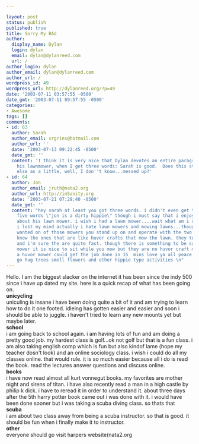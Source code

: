 ```yaml
---

layout: post
status: publish
published: true
title: Sorry My BAd
author:
  display_name: Dylan
  login: dylan
  email: dylan@dylanreed.com
  url: /
author_login: dylan
author_email: dylan@dylanreed.com
author_url: /
wordpress_id: 49
wordpress_url: http://dylanreed.org/?p=49
date: '2003-07-11 03:57:55 -0500'
date_gmt: '2003-07-11 09:57:55 -0500'
categories:
- Awesome
tags: []
comments:
- id: 63
  author: Sarah
  author_email: srgrins@hotmail.com
  author_url: ''
  date: '2003-07-13 09:22:45 -0500'
  date_gmt: ''
  content: 'I think it is very nice that Dylan devotes an entire paragraph praising
    his lawnmower, when I get three words: Sarah is good.  Does this strike anybody
    else as a little, well, I don''t know...messed up?'
- id: 64
  author: Jon
  author_email: jruth@nata2.org
  author_url: http://in5anity.org
  date: '2003-07-21 07:29:40 -0500'
  date_gmt: ''
  content: "hey sarah at least you got three words. i didn't even get the standardized
    five words \"jon is a dirty hippie\" though i must say that i enjoyed the paragraph
    about his lawn mower. i wish i had a lawn mower....wait what am i saying....have
    i lost my mind actually i hate lawn mowers and mowing lawns...though i always
    wanted on of those mowers you stand up on and operate with the two shifters. you
    know the ones that are like huver crafts that mow the lawn. they turn on a dime
    and i'm sure the are quite fast. though there is something to be said for a riding
    mower it is nice to sit while you mow but they are no huvor craft mowers, i bet
    a huvor mower could get the job done in 15  mins love ya all peace i'm off to
    go hug trees smell flowers and other hippie type activities \n"
---
```


Hello. I am the biggest slacker on the internet it has been since the indy 500 since i have up dated my site. here is a quick recap of what has been going on.  
__**unicycling**__  
uniculing is insane i have been doing quite a bit of it and am trying to learn how to do it one footed. idleing has gotten easier and easier and soon i should be able to juggle. i haven't tried to learn any new mounts yet but maybe later.  
__**school**__  
i am going back to school again. i am having lots of fun and am doing a pretty good job. my hardest class is golf...ok not golf but that is a fun class. i am also taking english comp which is fun but also kindof lame (hope my teacher dosn't look) and an online sociology class. i wish i could do all my classes online. that would rule. it is so much easier because all i do is read the book. read the lectures answer questions and discuss online.  
**__books__**  
i have now read almost all kurt vonnegut books. my favorites are mother night and sirens of titan. i have also recently read a man in a high castle by philip k dick. i have to reread it in order to understand it. about three days after the 5th harry potter book came out i was done with it. i would have been done sooner but i was taking a scuba diving class. so thats that  
**__scuba__**  
i am about two class away from being a scuba instructor. so that is good. it should be fun when i finally make it to instructor.  
__**other**__  
everyone should go visit harpers website(nata2.org
